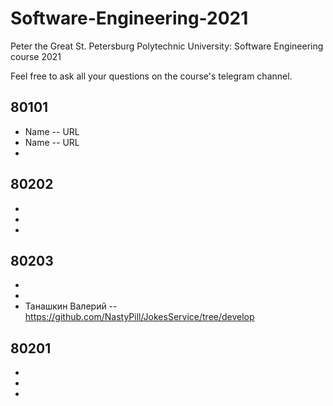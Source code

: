 # Software-Engineering-2021
Peter the Great St. Petersburg Polytechnic University: Software Engineering course 2021

Feel free to ask all your questions on the course's telegram channel.

## 80101

- Name -- URL
- Name -- URL
-

## 80202

-
-
-

## 80203

- 
- 
- Танашкин Валерий -- https://github.com/NastyPill/JokesService/tree/develop

## 80201

-
-
-
